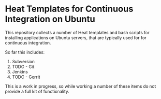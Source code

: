 Heat Templates for Continuous Integration on Ubuntu
===================================================

This repository collects a number of Heat templates and bash scripts for 
installing applications on Ubuntu servers, that are typically used for 
for continuous integration.

So far this includes:

1. Subversion
2. TODO - Git
3. Jenkins
4. TODO - Gerrit

This is a work in progress, so while working a number of these items
do not provide a full kit of functionality.
